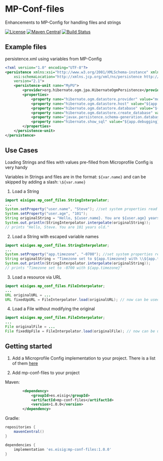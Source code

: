 # MP-Conf-files

Enhancements to MP-Config for handling files and strings

[![License](https://img.shields.io/badge/License-Apache%202.0-blue.svg)](http://www.apache.org/licenses/LICENSE-2.0)
[![Maven Central](https://img.shields.io/maven-central/v/es.eisig/mp-conf-files.svg?label=Maven%20Central)](https://search.maven.org/search?q=g:%22es.eisig%22%20AND%20a:%22mp-conf-files%22)
[![Build Status](https://travis-ci.com/kg6zvp/mp-conf-files.svg?branch=master)](https://travis-ci.com/kg6zvp/mp-conf-files)

## Example files

persistence.xml using variables from MP-Config

```xml
<?xml version="1.0" encoding="UTF-8"?>
<persistence xmlns:xsi="http://www.w3.org/2001/XMLSchema-instance" xmlns="http://xmlns.jcp.org/xml/ns/persistence"
	xsi:schemaLocation="http://xmlns.jcp.org/xml/ns/persistence http://xmlns.jcp.org/xml/ns/persistence/persistence_2_1.xsd"
	version="2.1">
	<persistence-unit name="MyPU">
		<provider>org.hibernate.ogm.jpa.HibernateOgmPersistence</provider>
		<properties>
			<property name="hibernate.ogm.datastore.provider" value="mongodb"/>
			<property name="hibernate.ogm.datastore.host" value="${app.db.host}"/>
			<property name="hibernate.ogm.datastore.database" value="${app.db.name}"/>
			<property name="hibernate.ogm.datastore.create_database" value="${app.devmode}"/>
			<property name="javax.persistence.schema-generation.database.action" value="${jpa.initaction}" />
			<property name="hibernate.show_sql" value="${app.debugging}"/>
		</properties>
	</persistence-unit>
</persistence>
```

## Use Cases

Loading Strings and files with values pre-filled from Microprofile Config is very handy

Variables in Strings and files are in the format: `${var.name}` and can be skipped by adding a slash: `\${var.name}`

1. Load a String

```java
import eisiges.mp_conf_files.StringInterpolator;
...
System.setProperty("user.name", "Steve"); //set system properties read by MP-Config
System.setProperty("user.age", "101");
String originalString = "Hello, ${user.name}. You are ${user.age} years old."
System.out.println(StringInterpolator.interpolate(originalString));
// prints "Hello, Steve. You are 101 years old."
```

2. Load a String with escaped variable names

```java
import eisiges.mp_conf_files.StringInterpolator;
...
System.setProperty("app.timezone", "-0700"); //set system properties read by MP-Config
String originalString = "Timezone set to ${app.timezone} with \\${app.timezone}"
System.out.println(StringInterpolator.interpolate(originalString));
// prints "Timezone set to -0700 with ${app.timezone}"
```

3. Load a resource via URL

```java
import eisiges.mp_conf_files.FileInterpolator;
...
URL originalURL = ...
URL fixedUpURL = FileInterpolator.load(originalURL); // now can be used to read from URL with values filled in from mp-config
```

4. Load a File without modifying the original

```java
import eisiges.mp_conf_files.FileInterpolator;
...
File originalFile = ...
File fixedUpFile = FileInterpolator.load(originalFile); // now can be used to read from File with values filled in from mp-config
```

## Getting started

1. Add a Microprofile Config implementation to your project. There is a list of them [here](https://wiki.eclipse.org/MicroProfile/Implementation#MP_Config)

2. Add mp-conf-files to your project

Maven:
```xml
		<dependency>
			<groupId>es.eisig</groupId>
			<artifactId>mp-conf-files</artifactId>
			<version>1.0.0</version>
		</dependency>
```

Gradle:
```groovy
repositories {
	mavenCentral()
}

dependencies {
	implementation 'es.eisig:mp-conf-files:1.0.0'
}
```
